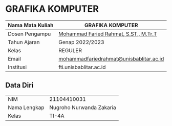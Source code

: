 # GRAFIKA KOMPUTER

| Nama Mata Kuliah  | GRAFIKA KOMPUTER |
|--|--|
| Dosen Pengampu | [Mohammad Faried Rahmat, S.ST., M.Tr.T](https://github.com/mrhmt80) |
| Tahun Ajaran | Genap 2022/2023 |
| Kelas | REGULER |
| Email | mohammadfariedrahmat@unisbablitar.ac.id |
| Institusi | fti.unisbablitar.ac.id |

## Data Diri

|  |  |
|--|--|
| NIM | 21104410031 |
| Nama Lengkap | Nugroho Nurwanda Zakaria |
| Kelas | TI-4A |